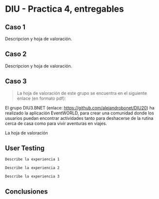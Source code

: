 # DIU - Practica 4, entregables

## Caso 1

Descripcion y hoja de valoración.    


## Caso 2

Descripcion y hoja de valoración.  


## Caso 3

> La hoja de valoración de este grupo se encuentra en el siguiente enlace (en formato pdf): 

El grupo DIU3.BNET (enlace: https://github.com/alejandrobonet/DIU20) ha realizado la aplicación EventWORLD, para crear una comunidad donde los usuarios puedan encontrar actividades tanto para deshacerse de la rutina cerca de casa como para vivir aventuras en viajes.

La hoja de valoración 

## User Testing

	Describe la experiencia 1

	Describe la experiencia 2

	Describe la experiencia 3


## Conclusiones
